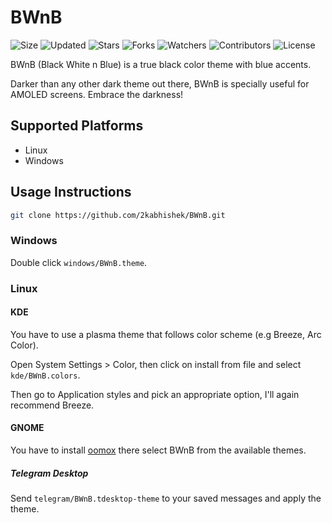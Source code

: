 # BWnB

![Size](https://img.shields.io/github/repo-size/2kabhishek/BWnB?style=plastic&color=0f0&label=Size)
![Updated](https://img.shields.io/github/last-commit/2kabhishek/BWnB?style=plastic&color=f00&label=Updated)
![Stars](https://img.shields.io/github/stars/2kabhishek/BWnB?style=plastic&color=ffc801&label=Stars)
![Forks](https://img.shields.io/github/forks/2kabhishek/BWnB?style=plastic&color=003cff&label=Forks)
![Watchers](https://img.shields.io/github/watchers/2kabhishek/BWnB?style=plastic&color=ff5500&label=Watchers)
![Contributors](https://img.shields.io/github/contributors/2kabhishek/BWnB?style=plastic&color=f0f&label=Contributors)
![License](https://img.shields.io/github/license/2kabhishek/BWnB?style=plastic&color=555&label=License)

BWnB (Black White n Blue) is a true black color theme with blue accents.

Darker than any other dark theme out there, BWnB is specially useful for AMOLED screens. Embrace the darkness!

## Supported Platforms

- Linux
- Windows

## Usage Instructions

```bash
git clone https://github.com/2kabhishek/BWnB.git
```

### Windows

Double click `windows/BWnB.theme`.

### Linux

#### KDE

You have to use a plasma theme that follows color scheme (e.g Breeze, Arc Color).

Open System Settings > Color, then click on install from file and select `kde/BWnB.colors`.

Then go to Application styles and pick an appropriate option, I'll again recommend Breeze.

#### GNOME

You have to install [oomox](https://github.com/themix-project/oomox) there select BWnB from the available themes.

##### Telegram Desktop

Send `telegram/BWnB.tdesktop-theme` to your saved messages and apply the theme.
